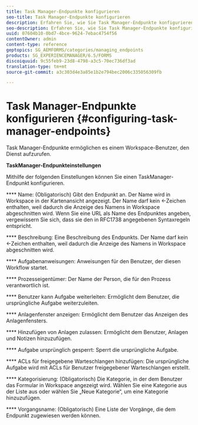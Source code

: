 ```yaml
---
title: Task Manager-Endpunkte konfigurieren
seo-title: Task Manager-Endpunkte konfigurieren
description: Erfahren Sie, wie Sie Task Manager-Endpunkte konfigurieren.
seo-description: Erfahren Sie, wie Sie Task Manager-Endpunkte konfigurieren.
uuid: 07604b10-0bd7-4bce-9624-7ebac4754f56
contentOwner: admin
content-type: reference
geptopics: SG_AEMFORMS/categories/managing_endpoints
products: SG_EXPERIENCEMANAGER/6.5/FORMS
discoiquuid: 9c55feb9-23d8-4798-a3c5-70ec736df3ad
translation-type: tm+mt
source-git-commit: a3c303d4e3a85e1b2e794bec2006c335056309fb

---
```



# Task Manager-Endpunkte konfigurieren {#configuring-task-manager-endpoints}

Task Manager-Endpunkte ermöglichen es einem Workspace-Benutzer, den Dienst aufzurufen.

**TaskManager-Endpunkteinstellungen**

Mithilfe der folgenden Einstellungen können Sie einen TaskManager-Endpunkt konfigurieren.

**** Name: (Obligatorisch) Gibt den Endpunkt an. Der Name wird in Workspace in der Kartenansicht angezeigt. Der Name darf kein &lt;-Zeichen enthalten, weil dadurch die Anzeige des Namens in Workspace abgeschnitten wird. Wenn Sie eine URL als Name des Endpunktes angeben, vergewissern Sie sich, dass sie den in RFC1738 angegebenen Syntaxregeln entspricht.

**** Beschreibung: Eine Beschreibung des Endpunkts. Der Name darf kein &lt;-Zeichen enthalten, weil dadurch die Anzeige des Namens in Workspace abgeschnitten wird.

**** Aufgabenanweisungen: Anweisungen für den Benutzer, der diesen Workflow startet.

**** Prozesseigentümer: Der Name der Person, die für den Prozess verantwortlich ist.

**** Benutzer kann Aufgabe weiterleiten: Ermöglicht dem Benutzer, die ursprüngliche Aufgabe weiterzuleiten.

**** Anlagenfenster anzeigen: Ermöglicht dem Benutzer das Anzeigen des Anlagenfensters.

**** Hinzufügen von Anlagen zulassen: Ermöglicht dem Benutzer, Anlagen und Notizen hinzuzufügen.

**** Aufgabe ursprünglich gesperrt: Sperrt die ursprüngliche Aufgabe.

**** ACLs für freigegebene Warteschlangen hinzufügen: Die ursprüngliche Aufgabe wird mit ACLs für Benutzer freigegebener Warteschlangen erstellt.

**** Kategorisierung: (Obligatorisch) Die Kategorie, in der dem Benutzer das Formular in Workspace angezeigt wird. Wählen Sie eine Kategorie aus der Liste aus oder wählen Sie „Neue Kategorie“, um eine Kategorie hinzuzufügen.

**** Vorgangsname: (Obligatorisch) Eine Liste der Vorgänge, die dem Endpunkt zugewiesen werden können.
